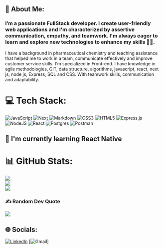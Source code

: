 ## 💫 About Me:

### I’m a passionate FullStack developer. I create user-friendly web applications and I'm characterized by assertive communication, empathy, and teamwork. I'm always eager to learn and explore new technologies to enhance my skills 👨‍💻. 

I have a background in pharmaceutical chemistry and teaching assistance that helped me to work in a team, communicate effectively and improve customer service skills. I'm specialized in Front-end. I have knowledge in agile methodologies, GIT, data structure, algorithms, javascript, react, next js, node js, Express, SQL and CSS. With teamwork skills, communication and adaptability.

<!-- 
```
const skills = {
    hard: [HTML, CSS, JavaScript, ReactJS],
    soft: [assertive communication, empathy, teamwork]
}
```
 -->

# 💻 Tech Stack:
![JavaScript](https://img.shields.io/badge/javascript-%23323330.svg?style=for-the-badge&logo=javascript&logoColor=%23F7DF1E) ![Next](https://img.shields.io/badge/next-%2320232a.svg?style=for-the-badge&logo=next&logoColor=%2361DAFB) ![Markdown](https://img.shields.io/badge/markdown-%23000000.svg?style=for-the-badge&logo=markdown&logoColor=white) ![CSS3](https://img.shields.io/badge/css3-%231572B6.svg?style=for-the-badge&logo=css3&logoColor=white) ![HTML5](https://img.shields.io/badge/html5-%23E34F26.svg?style=for-the-badge&logo=html5&logoColor=white) ![Express.js](https://img.shields.io/badge/express.js-%23404d59.svg?style=for-the-badge&logo=express&logoColor=%2361DAFB) ![NodeJS](https://img.shields.io/badge/node.js-6DA55F?style=for-the-badge&logo=node.js&logoColor=white) ![React](https://img.shields.io/badge/react-%2320232a.svg?style=for-the-badge&logo=react&logoColor=%2361DAFB) ![Postgres](https://img.shields.io/badge/postgres-%23316192.svg?style=for-the-badge&logo=postgresql&logoColor=white) ![Postman](https://img.shields.io/badge/Postman-FF6C37?style=for-the-badge&logo=postman&logoColor=white)

## 🌱 I'm currently learning React Native 

# 📊 GitHub Stats:
![](https://github-readme-stats.vercel.app/api?username=DSinisterra&theme=dracula&hide_border=true&include_all_commits=false&count_private=false)<br/>
![](https://github-readme-streak-stats.herokuapp.com/?user=DSinisterra&theme=dracula&hide_border=true)<br/>
![](https://github-readme-stats.vercel.app/api/top-langs/?username=DSinisterra&theme=dracula&hide_border=true&include_all_commits=false&count_private=false&layout=compact)

### ✍️ Random Dev Quote
![](https://quotes-github-readme.vercel.app/api?type=horizontal&theme=tokyonight)


## 🌐 Socials:
[![LinkedIn](https://img.shields.io/badge/LinkedIn-%230077B5.svg?logo=linkedin&logoColor=white)](https://linkedin.com/in/denis-sinisterra-9bb49b218) [![Gmail](https://img.shields.io/badge/gmail-%230077B5.svg?logo=gmail&logoColor=white)]
